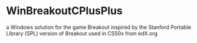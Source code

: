 # WinBreakoutCPlusPlus
a Windows solution for the game Breakout
inspired by the Stanford Portable Library (SPL) version of Breakout used in CS50x from edX.org

